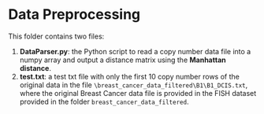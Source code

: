 <h1>Data Preprocessing</h1>

This folder contains two files:
<ol type="1">
  <li><strong>DataParser.py</strong>: the Python script to read a copy number data file into a numpy array and output a distance matrix using the <strong>Manhattan distance</strong>.</li>
  <li><strong>test.txt</strong>: a test txt file with only the first 10 copy number rows of the original data in the file 
  <code>\breast_cancer_data_filtered\B1\B1_DCIS.txt</code>, where the original Breast Cancer data file is provided in the
  FISH dataset provided in the folder <code>breast_cancer_data_filtered</code>. </li>
</ol>
